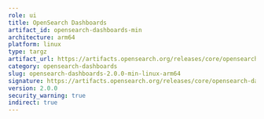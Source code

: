 ```yaml
---
role: ui
title: OpenSearch Dashboards
artifact_id: opensearch-dashboards-min
architecture: arm64
platform: linux
type: targz
artifact_url: https://artifacts.opensearch.org/releases/core/opensearch-dashboards/2.0.0/opensearch-dashboards-min-2.0.0-linux-arm64.tar.gz
category: opensearch-dashboards
slug: opensearch-dashboards-2.0.0-min-linux-arm64
signature: https://artifacts.opensearch.org/releases/core/opensearch-dashboards/2.0.0/opensearch-dashboards-min-2.0.0-linux-arm64.tar.gz.sig
version: 2.0.0
security_warning: true
indirect: true
---
```

